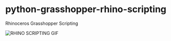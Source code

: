# python-grasshopper-rhino-scripting
Rhinoceros Grasshopper Scripting



![RHINO SCRIPTING GIF](https://github.com/KeremDUZENLI/python-grasshopper-rhino-scripting/assets/102362482/ee569f23-3392-431e-8e17-30d95b6dde0e)
